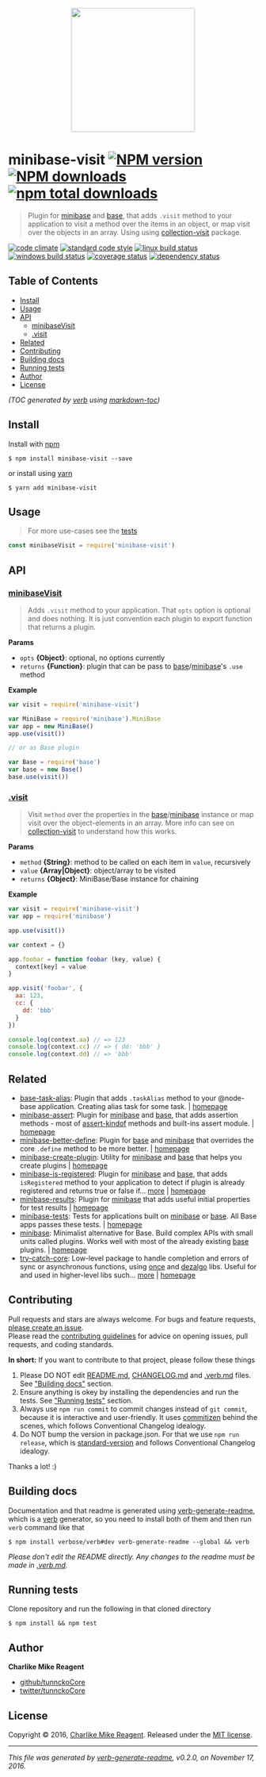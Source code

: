<p align="center">
  <a href="https://github.com/node-minibase">
    <img height="250" width="250" src="https://avatars1.githubusercontent.com/u/23032863?v=3&s=250">
  </a>
</p>

# minibase-visit [![NPM version](https://img.shields.io/npm/v/minibase-visit.svg?style=flat)](https://www.npmjs.com/package/minibase-visit) [![NPM downloads](https://img.shields.io/npm/dm/minibase-visit.svg?style=flat)](https://npmjs.org/package/minibase-visit) [![npm total downloads][downloads-img]][downloads-url]

> Plugin for [minibase][] and [base][], that adds `.visit` method to your application to visit a method over the items in an object, or map visit over the objects in an array. Using using [collection-visit][] package.

[![code climate][codeclimate-img]][codeclimate-url] 
[![standard code style][standard-img]][standard-url] 
[![linux build status][travis-img]][travis-url] 
[![windows build status][appveyor-img]][appveyor-url] 
[![coverage status][coveralls-img]][coveralls-url] 
[![dependency status][david-img]][david-url]

## Table of Contents
- [Install](#install)
- [Usage](#usage)
- [API](#api)
  * [minibaseVisit](#minibasevisit)
  * [.visit](#visit)
- [Related](#related)
- [Contributing](#contributing)
- [Building docs](#building-docs)
- [Running tests](#running-tests)
- [Author](#author)
- [License](#license)

_(TOC generated by [verb](https://github.com/verbose/verb) using [markdown-toc](https://github.com/jonschlinkert/markdown-toc))_

## Install
Install with [npm](https://www.npmjs.com/)

```
$ npm install minibase-visit --save
```

or install using [yarn](https://yarnpkg.com)

```
$ yarn add minibase-visit
```

## Usage
> For more use-cases see the [tests](test.js)

```js
const minibaseVisit = require('minibase-visit')
```

## API

### [minibaseVisit](index.js#L39)
> Adds `.visit` method to your application. That `opts` option is optional and does nothing. It is just convention each plugin to export function that returns a plugin.

**Params**

* `opts` **{Object}**: optional, no options currently    
* `returns` **{Function}**: plugin that can be pass to [base][]/[minibase][]'s `.use` method  

**Example**

```js
var visit = require('minibase-visit')

var MiniBase = require('minibase').MiniBase
var app = new MiniBase()
app.use(visit())

// or as Base plugin

var Base = require('base')
var base = new Base()
base.use(visit())
```

### [.visit](index.js#L80)
> Visit `method` over the properties in the [base][]/[minibase][] instance or map visit over the object-elements in an array. More info can see on [collection-visit][] to understand how this works.

**Params**

* `method` **{String}**: method to be called on each item in `value`, recursively    
* `value` **{Array|Object}**: object/array to be visited    
* `returns` **{Object}**: MiniBase/Base instance for chaining  

**Example**

```js
var visit = require('minibase-visit')
var app = require('minibase')

app.use(visit())

var context = {}

app.foobar = function foobar (key, value) {
  context[key] = value
}

app.visit('foobar', {
  aa: 123,
  cc: {
    dd: 'bbb'
  }
})

console.log(context.aa) // => 123
console.log(context.cc) // => { dd: 'bbb' }
console.log(context.dd) // => 'bbb'
```

## Related
- [base-task-alias](https://www.npmjs.com/package/base-task-alias): Plugin that adds `.taskAlias` method to your @node-base application. Creating alias task for some task. | [homepage](https://github.com/tunnckocore/base-task-alias#readme "Plugin that adds `.taskAlias` method to your @node-base application. Creating alias task for some task.")
- [minibase-assert](https://www.npmjs.com/package/minibase-assert): Plugin for [minibase][] and [base][], that adds assertion methods - most of [assert-kindof][] methods and built-ins assert module. | [homepage](https://github.com/node-minibase/minibase-assert#readme "Plugin for [minibase][] and [base][], that adds assertion methods - most of [assert-kindof][] methods and built-ins assert module.")
- [minibase-better-define](https://www.npmjs.com/package/minibase-better-define): Plugin for [base][] and [minibase][] that overrides the core `.define` method to be more better. | [homepage](https://github.com/node-minibase/minibase-better-define#readme "Plugin for [base][] and [minibase][] that overrides the core `.define` method to be more better.")
- [minibase-create-plugin](https://www.npmjs.com/package/minibase-create-plugin): Utility for [minibase][] and [base][] that helps you create plugins | [homepage](https://github.com/node-minibase/minibase-create-plugin#readme "Utility for [minibase][] and [base][] that helps you create plugins")
- [minibase-is-registered](https://www.npmjs.com/package/minibase-is-registered): Plugin for [minibase][] and [base][], that adds `isRegistered` method to your application to detect if plugin is already registered and returns true or false if… [more](https://github.com/node-minibase/minibase-is-registered#readme) | [homepage](https://github.com/node-minibase/minibase-is-registered#readme "Plugin for [minibase][] and [base][], that adds `isRegistered` method to your application to detect if plugin is already registered and returns true or false if named plugin is already registered on the instance.")
- [minibase-results](https://www.npmjs.com/package/minibase-results): Plugin for [minibase][] that adds useful initial properties for test results | [homepage](https://github.com/node-minibase/minibase-results#readme "Plugin for [minibase][] that adds useful initial properties for test results")
- [minibase-tests](https://www.npmjs.com/package/minibase-tests): Tests for applications built on [minibase][] or [base][]. All Base apps passes these tests. | [homepage](https://github.com/node-minibase/minibase-tests#readme "Tests for applications built on [minibase][] or [base][]. All Base apps passes these tests.")
- [minibase](https://www.npmjs.com/package/minibase): Minimalist alternative for Base. Build complex APIs with small units called plugins. Works well with most of the already existing [base][] plugins. | [homepage](https://github.com/node-minibase/minibase#readme "Minimalist alternative for Base. Build complex APIs with small units called plugins. Works well with most of the already existing [base][] plugins.")
- [try-catch-core](https://www.npmjs.com/package/try-catch-core): Low-level package to handle completion and errors of sync or asynchronous functions, using [once][] and [dezalgo][] libs. Useful for and used in higher-level libs such… [more](https://github.com/hybridables/try-catch-core#readme) | [homepage](https://github.com/hybridables/try-catch-core#readme "Low-level package to handle completion and errors of sync or asynchronous functions, using [once][] and [dezalgo][] libs. Useful for and used in higher-level libs such as [always-done][] to handle completion of anything.")

## Contributing
Pull requests and stars are always welcome. For bugs and feature requests, [please create an issue](https://github.com/node-minibase/minibase-visit/issues/new).  
Please read the [contributing guidelines](CONTRIBUTING.md) for advice on opening issues, pull requests, and coding standards.

**In short:** If you want to contribute to that project, please follow these things

1. Please DO NOT edit [README.md](README.md), [CHANGELOG.md](CHANGELOG.md) and [.verb.md](.verb.md) files. See ["Building docs"](#building-docs) section.
2. Ensure anything is okey by installing the dependencies and run the tests. See ["Running tests"](#running-tests) section.
3. Always use `npm run commit` to commit changes instead of `git commit`, because it is interactive and user-friendly. It uses [commitizen][] behind the scenes, which follows Conventional Changelog idealogy.
4. Do NOT bump the version in package.json. For that we use `npm run release`, which is [standard-version][] and follows Conventional Changelog idealogy.

Thanks a lot! :)

## Building docs
Documentation and that readme is generated using [verb-generate-readme][], which is a [verb][] generator, so you need to install both of them and then run `verb` command like that

```
$ npm install verbose/verb#dev verb-generate-readme --global && verb
```

_Please don't edit the README directly. Any changes to the readme must be made in [.verb.md](.verb.md)._

## Running tests
Clone repository and run the following in that cloned directory

```
$ npm install && npm test
```

## Author
**Charlike Mike Reagent**

+ [github/tunnckoCore](https://github.com/tunnckoCore)
+ [twitter/tunnckoCore](http://twitter.com/tunnckoCore)

## License
Copyright © 2016, [Charlike Mike Reagent](http://www.tunnckocore.tk). Released under the [MIT license](LICENSE).

***

_This file was generated by [verb-generate-readme](https://github.com/verbose/verb-generate-readme), v0.2.0, on November 17, 2016._

[always-done]: https://github.com/hybridables/always-done
[assert-kindof]: https://github.com/tunnckocore/assert-kindof
[base]: https://github.com/node-base/base
[collection-visit]: https://github.com/jonschlinkert/collection-visit
[commitizen]: https://github.com/commitizen/cz-cli
[dezalgo]: https://github.com/npm/dezalgo
[minibase]: https://github.com/node-minibase/minibase
[once]: https://github.com/isaacs/once
[standard-version]: https://github.com/conventional-changelog/standard-version
[verb-generate-readme]: https://github.com/verbose/verb-generate-readme
[verb]: https://github.com/verbose/verb

[downloads-url]: https://www.npmjs.com/package/minibase-visit
[downloads-img]: https://img.shields.io/npm/dt/minibase-visit.svg

[codeclimate-url]: https://codeclimate.com/github/node-minibase/minibase-visit
[codeclimate-img]: https://img.shields.io/codeclimate/github/node-minibase/minibase-visit.svg

[travis-url]: https://travis-ci.org/node-minibase/minibase-visit
[travis-img]: https://img.shields.io/travis/node-minibase/minibase-visit/master.svg?label=linux

[appveyor-url]: https://ci.appveyor.com/project/tunnckoCore/minibase-visit
[appveyor-img]: https://img.shields.io/appveyor/ci/tunnckoCore/minibase-visit/master.svg?label=windows

[coveralls-url]: https://coveralls.io/r/node-minibase/minibase-visit
[coveralls-img]: https://img.shields.io/coveralls/node-minibase/minibase-visit.svg

[david-url]: https://david-dm.org/node-minibase/minibase-visit
[david-img]: https://img.shields.io/david/node-minibase/minibase-visit.svg

[standard-url]: https://github.com/feross/standard
[standard-img]: https://img.shields.io/badge/code%20style-standard-brightgreen.svg

